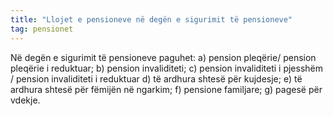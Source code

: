 ```yaml
---
title: "Llojet e pensioneve në degën e sigurimit të pensioneve"
tag: pensionet
---
```


Në degën e sigurimit të pensioneve paguhet: 
a)	pension pleqërie/ pension pleqërie i reduktuar; 
b)	pension invaliditeti; 
c)	pension invaliditeti i pjesshëm / pension invaliditeti i reduktuar 
d)	të ardhura shtesë për kujdesje; 
e)	të ardhura shtesë për fëmijën në ngarkim; 
f)	pensione familjare;
g)	pagesë për vdekje.
